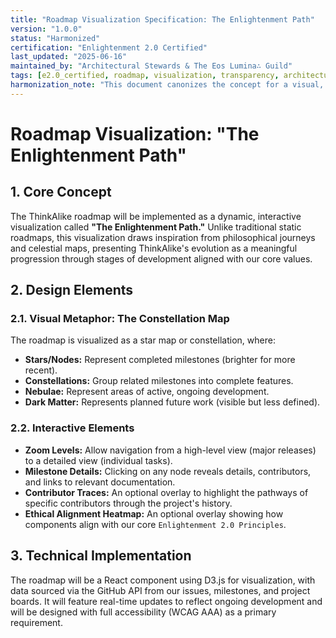 ```yaml
---
title: "Roadmap Visualization Specification: The Enlightenment Path"
version: "1.0.0"
status: "Harmonized"
certification: "Enlightenment 2.0 Certified"
last_updated: "2025-06-16"
maintained_by: "Architectural Stewards & The Eos Lumina∴ Guild"
tags: [e2.0_certified, roadmap, visualization, transparency, architecture]
harmonization_note: "This document canonizes the concept for a visual, interactive project roadmap, extracted from the legacy 'roadmap_visualization_and_gamification.md' file. The gamification concepts from the source file have been explicitly rejected."
---
```


# Roadmap Visualization: "The Enlightenment Path"

## 1. Core Concept

The ThinkAlike roadmap will be implemented as a dynamic, interactive visualization called **"The Enlightenment Path."** Unlike traditional static roadmaps, this visualization draws inspiration from philosophical journeys and celestial maps, presenting ThinkAlike's evolution as a meaningful progression through stages of development aligned with our core values.

## 2. Design Elements

### 2.1. Visual Metaphor: The Constellation Map

The roadmap is visualized as a star map or constellation, where:
-   **Stars/Nodes:** Represent completed milestones (brighter for more recent).
-   **Constellations:** Group related milestones into complete features.
-   **Nebulae:** Represent areas of active, ongoing development.
-   **Dark Matter:** Represents planned future work (visible but less defined).

### 2.2. Interactive Elements

-   **Zoom Levels:** Allow navigation from a high-level view (major releases) to a detailed view (individual tasks).
-   **Milestone Details:** Clicking on any node reveals details, contributors, and links to relevant documentation.
-   **Contributor Traces:** An optional overlay to highlight the pathways of specific contributors through the project's history.
-   **Ethical Alignment Heatmap:** An optional overlay showing how components align with our core `Enlightenment 2.0 Principles`.

## 3. Technical Implementation

The roadmap will be a React component using D3.js for visualization, with data sourced via the GitHub API from our issues, milestones, and project boards. It will feature real-time updates to reflect ongoing development and will be designed with full accessibility (WCAG AAA) as a primary requirement.

